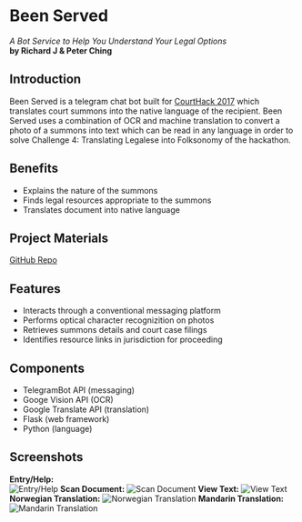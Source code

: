 # Been Served
_A Bot Service to Help You Understand Your Legal Options_  
**by Richard J & Peter Ching**

## Introduction
Been Served is a telegram chat bot built for [CourtHack 2017](http://courthack.org) which translates court summons into the native language of the recipient. Been Served uses a combination of OCR and machine translation to convert a photo of a summons into text which can be read in any language in order to solve Challenge 4: Translating Legalese into Folksonomy of the hackathon.

## Benefits
- Explains the nature of the summons
- Finds legal resources appropriate to the summons
- Translates document into native language

## Project Materials
[GitHub Repo](https://github.com/rj919/beenserved)

## Features
- Interacts through a conventional messaging platform
- Performs optical character recognizition on photos
- Retrieves summons details and court case filings
- Identifies resource links in jurisdiction for proceeding

## Components
- TelegramBot API (messaging)
- Googe Vision API (OCR)
- Google Translate API (translation)
- Flask (web framework)
- Python (language)

## Screenshots
__Entry/Help:__  
![Entry/Help](screen1_help.png)
__Scan Document:__
![Scan Document](screen2_scan.png)
__View Text:__
![View Text](screen3_view.png)
__Norwegian Translation:__
![Norwegian Translation](screen4_translate_norweigan.png)
__Mandarin Translation:__
![Mandarin Translation](screen5_translate_mandarin.png)
